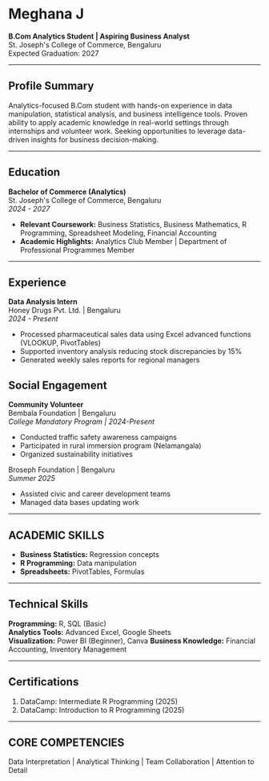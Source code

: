 # Meghana J
**B.Com Analytics Student | Aspiring Business Analyst**  
St. Joseph's College of Commerce, Bengaluru  
Expected Graduation: 2027

---

## Profile Summary  
Analytics-focused B.Com student with hands-on experience in data manipulation, statistical analysis, and business intelligence tools. Proven ability to apply academic knowledge in real-world settings through internships and volunteer work. Seeking opportunities to leverage data-driven insights for business decision-making.

---

## Education  
**Bachelor of Commerce (Analytics)**  
St. Joseph's College of Commerce, Bengaluru  
*2024 - 2027*  
- **Relevant Coursework:** Business Statistics, Business Mathematics, R Programming, Spreadsheet Modeling, Financial Accounting  
- **Academic Highlights:** Analytics Club Member | Department of Professional Programmes Member

---

## Experience  

**Data Analysis Intern**  
Honey Drugs Pvt. Ltd. | Bengaluru  
*2024 - Present*  
- Processed pharmaceutical sales data using Excel advanced functions (VLOOKUP, PivotTables)  
- Supported inventory analysis reducing stock discrepancies by 15%  
- Generated weekly sales reports for regional managers  

## Social Engagement 

**Community Volunteer**  
Bembala Foundation | Bengaluru  
*College Mandatory Program | 2024-Present*  
- Conducted traffic safety awareness campaigns  
- Participated in rural immersion program (Nelamangala)  
- Organized sustainability initiatives  

Broseph Foundation | Bengaluru  
*Summer 2025*  
- Assisted civic and career development teams  
- Managed data bases updating work

---

## ACADEMIC SKILLS  
- **Business Statistics:** Regression concepts  
- **R Programming:** Data manipulation  
- **Spreadsheets:** PivotTables, Formulas  

---

## Technical Skills  
**Programming:** R, SQL (Basic)  
**Analytics Tools:** Advanced Excel, Google Sheets  
**Visualization:** Power BI (Beginner), Canva 
**Business Knowledge:** Financial Accounting, Inventory Management  

---

## Certifications  
1. DataCamp: Intermediate R Programming (2025)  
2. DataCamp: Introduction to R Programming (2025)  


---
## CORE COMPETENCIES  
Data Interpretation | Analytical Thinking | Team Collaboration | Attention to Detail  
